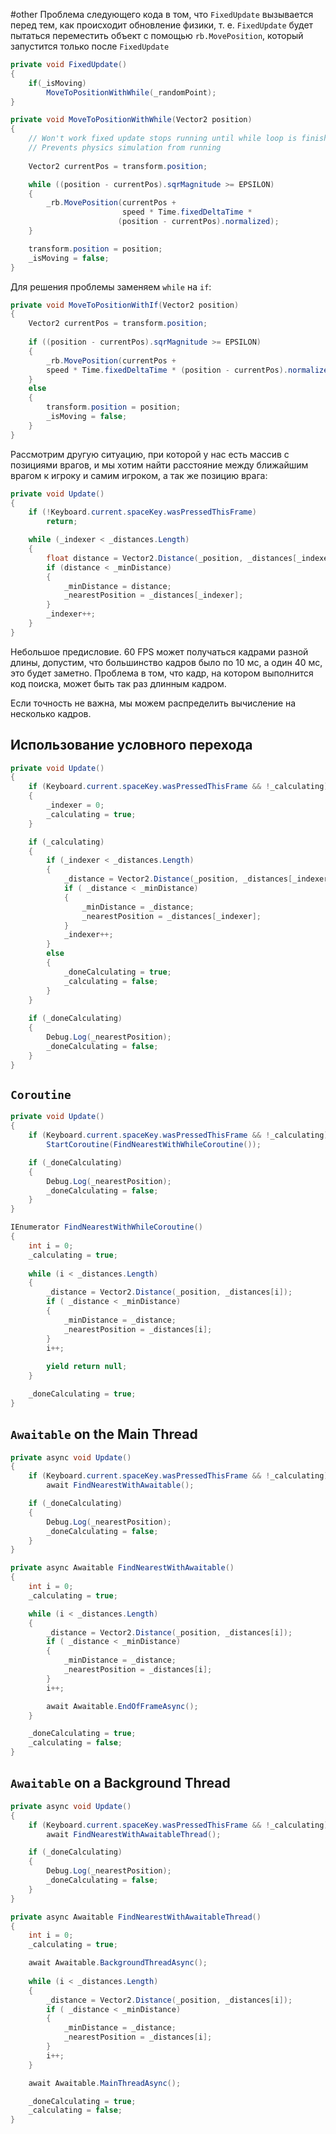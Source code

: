 #other 
Проблема следующего кода в том, что `FixedUpdate` вызывается перед тем, как происходит обновление физики, т. е. `FixedUpdate` будет пытаться переместить объект с помощью `rb.MovePosition`, который запустится только после `FixedUpdate`

```cs
private void FixedUpdate()
{
    if(_isMoving)
        MoveToPositionWithWhile(_randomPoint);
}

private void MoveToPositionWithWhile(Vector2 position)
{
    // Won't work fixed update stops running until while loop is finished =>
    // Prevents physics simulation from running
    
    Vector2 currentPos = transform.position;

    while ((position - currentPos).sqrMagnitude >= EPSILON)
    {
        _rb.MovePosition(currentPos +
                         speed * Time.fixedDeltaTime *
                        (position - currentPos).normalized);
    }

    transform.position = position;
    _isMoving = false;
}
```

Для решения проблемы заменяем `while` на `if`:

```cs
private void MoveToPositionWithIf(Vector2 position)
{
    Vector2 currentPos = transform.position;
    
    if ((position - currentPos).sqrMagnitude >= EPSILON)
    {
        _rb.MovePosition(currentPos + 
        speed * Time.fixedDeltaTime * (position - currentPos).normalized);
    }
    else
    {
        transform.position = position;
        _isMoving = false;
    }
}
```

Рассмотрим другую ситуацию, при которой у нас есть массив с позициями врагов, и мы хотим найти расстояние между ближайшим врагом к игроку и самим игроком, а так же позицию врага:

```cs
private void Update()
{
    if (!Keyboard.current.spaceKey.wasPressedThisFrame)
	    return;

	while (_indexer < _distances.Length)
	{
		float distance = Vector2.Distance(_position, _distances[_indexer]);
		if (distance < _minDistance)
		{
			_minDistance = distance;
			_nearestPosition = _distances[_indexer];
		}
		_indexer++;
	}
}
```

Небольшое предисловие. 60 FPS может получаться кадрами разной длины, допустим, что большинство кадров было по 10 мс, а один 40 мс, это будет заметно.
Проблема в том, что кадр, на котором выполнится код поиска, может быть так раз длинным кадром.

Если точность не важна, мы можем распределить вычисление на несколько кадров.

## Использование условного перехода

```cs
private void Update()
{
    if (Keyboard.current.spaceKey.wasPressedThisFrame && !_calculating)
    {
        _indexer = 0;
        _calculating = true;
    }

    if (_calculating)
    {
        if (_indexer < _distances.Length)
        {
            _distance = Vector2.Distance(_position, _distances[_indexer]);
            if ( _distance < _minDistance)
            {
                _minDistance = _distance;
                _nearestPosition = _distances[_indexer];
            }
            _indexer++;
        }
        else
        {
            _doneCalculating = true;
            _calculating = false;
        }
    }
    
    if (_doneCalculating)
    {
        Debug.Log(_nearestPosition);
        _doneCalculating = false;
    }
}
```

## `Coroutine`

```cs
private void Update()
{
    if (Keyboard.current.spaceKey.wasPressedThisFrame && !_calculating)
        StartCoroutine(FindNearestWithWhileCoroutine());

    if (_doneCalculating)
    {
        Debug.Log(_nearestPosition);
        _doneCalculating = false;
    }
}

IEnumerator FindNearestWithWhileCoroutine()
{
    int i = 0;
    _calculating = true;
    
    while (i < _distances.Length)
    {
        _distance = Vector2.Distance(_position, _distances[i]);
        if ( _distance < _minDistance)
        {
            _minDistance = _distance;
            _nearestPosition = _distances[i];
        }
        i++;
        
        yield return null;
    }

    _doneCalculating = true;
}
```

## `Awaitable` on the Main Thread

```cs
private async void Update()
{
    if (Keyboard.current.spaceKey.wasPressedThisFrame && !_calculating)
        await FindNearestWithAwaitable();

    if (_doneCalculating)
    {
        Debug.Log(_nearestPosition);
        _doneCalculating = false;
    }
}

private async Awaitable FindNearestWithAwaitable()
{
    int i = 0;
    _calculating = true;

    while (i < _distances.Length)
    {
        _distance = Vector2.Distance(_position, _distances[i]);
        if ( _distance < _minDistance)
        {
            _minDistance = _distance;
            _nearestPosition = _distances[i];
        }
        i++;

        await Awaitable.EndOfFrameAsync();
    }

    _doneCalculating = true;
    _calculating = false;
}
```

## `Awaitable` on a Background Thread

```cs
private async void Update()
{
    if (Keyboard.current.spaceKey.wasPressedThisFrame && !_calculating)
        await FindNearestWithAwaitableThread();

    if (_doneCalculating)
    {
        Debug.Log(_nearestPosition);
        _doneCalculating = false;
    }
}

private async Awaitable FindNearestWithAwaitableThread()
{
    int i = 0;
    _calculating = true;

    await Awaitable.BackgroundThreadAsync();
    
    while (i < _distances.Length)
    {
        _distance = Vector2.Distance(_position, _distances[i]);
        if ( _distance < _minDistance)
        {
            _minDistance = _distance;
            _nearestPosition = _distances[i];
        }
        i++;
    }

    await Awaitable.MainThreadAsync();

    _doneCalculating = true;
    _calculating = false;
}


```